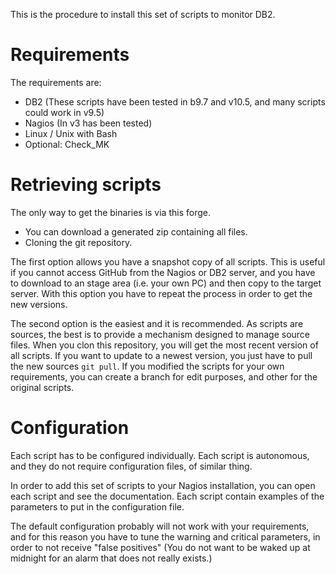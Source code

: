 This is the procedure to install this set of scripts to monitor DB2.

# Requirements

The requirements are:

* DB2 (These scripts have been tested in b9.7 and v10.5, and many scripts could work in v9.5)
* Nagios (In v3 has been tested)
* Linux / Unix with Bash
* Optional: Check_MK

# Retrieving scripts

The only way to get the binaries is via this forge.

* You can download a generated zip containing all files.
* Cloning the git repository.

The first option allows you have a snapshot copy of all scripts. This is useful if you cannot access GitHub from the Nagios or DB2 server, and you have to download to an stage area (i.e. your own PC) and then copy to the target server. With this option you have to repeat the process in order to get the new versions.

The second option is the easiest and it is recommended. As scripts are sources, the best is to provide a mechanism designed to manage source files. When you clon this repository, you will get the most recent version of all scripts. If you want to update to a newest version, you just have to pull the new sources `git pull`. If you modified the scripts for your own requirements, you can create a branch for edit purposes, and other for the original scripts.

# Configuration

Each script has to be configured individually. Each script is autonomous, and they do not require configuration files, of similar thing.

In order to add this set of scripts to your Nagios installation, you can open each script and see the documentation. Each script contain examples of the parameters to put in the configuration file.

The default configuration probably will not work with your requirements, and for this reason you have to tune the warning and critical parameters, in order to not receive "false positives" (You do not want to be waked up at midnight for an alarm that does not really exists.)